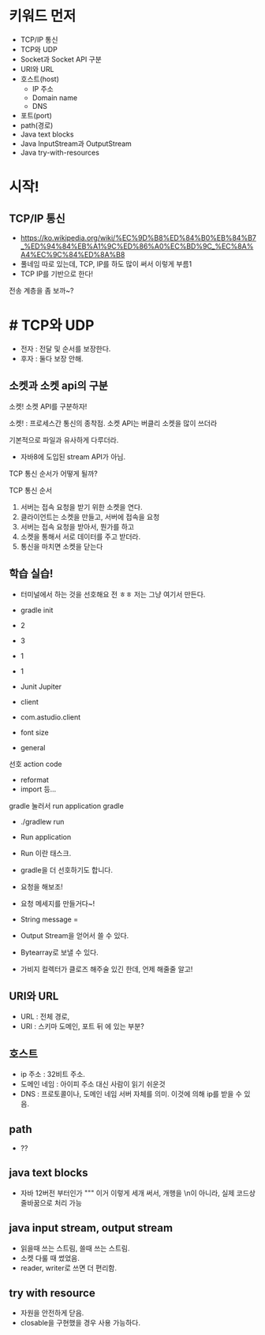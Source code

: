 
# 키워드 먼저
- TCP/IP 통신
- TCP와 UDP
- Socket과 Socket API 구분
- URI와 URL
- 호스트(host)
    - IP 주소
    - Domain name
    - DNS
- 포트(port)
- path(경로)
- Java text blocks
- Java InputStream과 OutputStream
- Java try-with-resources

# 시작!
## TCP/IP 통신
* https://ko.wikipedia.org/wiki/%EC%9D%B8%ED%84%B0%EB%84%B7_%ED%94%84%EB%A1%9C%ED%86%A0%EC%BD%9C_%EC%8A%A4%EC%9C%84%ED%8A%B8
* 풀네임 따로 있는데, TCP, IP를 하도 많이 써서 이렇게 부름1
* TCP IP를 기반으로 한다!

전송 계층을 좀 보까~?
# # TCP와 UDP
* 전자 : 전달 및 순서를 보장한다.
* 후자 : 둘다 보장 안해.


## 소켓과 소켓 api의 구분
소켓!
소켓 API를 구분하자!

소켓! : 프로세스간 통신의 종착점.
소켓 API는 버클리 소켓을 많이 쓰더라

기본적으로 파일과 유사하게 다루더라.

* 자바8에 도입된 stream API가 아님.

TCP 통신 순서가 어떻게 될까?

TCP 통신 순서
1. 서버는 접속 요청을 받기 위한 소켓을 연다.
2. 클라이언트는 소켓을 만들고, 서버에 접속을 요청
3. 서버는 접속 요청을 받아서, 뭔가를 하고
4. 소켓을 통해서 서로 데이터를 주고 받더라.
5. 통신을 마치면 소켓을 닫는다

## 학습 실습!
* 터미널에서 하는 것을 선호해요 전 ㅎㅎ
저는 그냥 여기서 만든다.
* gradle init
* 2
* 3
* 1
* 1
* Junit Jupiter
* client
* com.astudio.client

* font size
* general


선호
action code
* reformat
* import 등...


gradle 눌러서
run application
gradle
* ./gradlew run

* Run application
* Run 이란 태스크.

* gradle을 더 선호하기도 합니다.

* 요청을 해보조!

* 요청 메세지를 만들거다~!

* String message = 

* Output Stream을 얻어서 쓸 수 있다.
* Bytearray로 보낼 수 있다.

* 가비지 컬렉터가 클로즈 해주술 있긴 한데, 언제 해줄줄 알고!

## URI와 URL
* URL : 전체 경로, 
* URI : 스키마 도메인, 포트 뒤 에 있는 부분?

## 호스트
* ip 주소 : 32비트 주소.
* 도메인 네임 : 아이피 주소 대신 사람이 읽기 쉬운것
* DNS : 프로토콜이나, 도메인 네임 서버 자체를 의미. 이것에 의해 ip를 받을 수 있음.

## path
* ??

## java text blocks
* 자바 12버전 부터인가 """ 이거 이렇게 세개 써서, 개행을 \n이 아니라, 실제 코드상 줄바꿈으로 처리 가능

## java input stream, output stream
* 읽을때 쓰는 스트림, 쓸때 쓰는 스트림.
* 소켓 다룰 때 썼었음.
* reader, writer로 쓰면 더 편리함.

## try with resource
* 자원을 안전하게 닫음.
* closable을 구현했을 경우 사용 가능하다.

